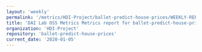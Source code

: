 ```yaml
---
layout: 'weekly'
permalink: '/metrics/HDI-Project/ballet-predict-house-prices/WEEKLY-REPORT-2020-01-05'
title: 'DAI Lab OSS Metrics Metrics report for ballet-predict-house-prices | WEEKLY-REPORT-2020-01-05'
organization: 'HDI-Project'
repository: 'ballet-predict-house-prices'
current_date: '2020-01-05'
---
```

